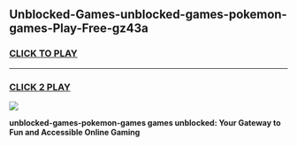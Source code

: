 
## Unblocked-Games-unblocked-games-pokemon-games-Play-Free-gz43a
<h3>
<a href="https://premium76.site?title=unblocked-games-pokemon-games&ref=17A">CLICK TO PLAY</a></h3>
<hr>

<h3>
<a href="https://premium76.site?title=unblocked-games-pokemon-games&ref=17A">CLICK 2 PLAY</a>
  
</h3>

<a href="https://premium76.site?title=unblocked-games-pokemon-games&ref=17A"><img src="https://clearcache.store/games.png"></a>


**unblocked-games-pokemon-games games unblocked: Your Gateway to Fun and Accessible Online Gaming**
